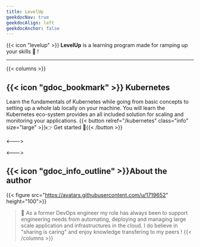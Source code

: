 ```yaml
---
title: LevelUp
geekdocNav: true
geekdocAlign: left
geekdocAnchor: false
---
```



{{< icon "levelup" >}} **LevelUp** is a learning program made for ramping up your skills :muscle: !

---

{{< columns >}}
## {{< icon "gdoc_bookmark" >}} Kubernetes 

Learn the fundamentals of Kubernetes while going from basic concepts to setting up a whole lab locally on your machine. You will learn the Kubernetes eco-system provides an all included solution for scaling and monitoring your applications. 
{{< button relref="/kubernetes" class="info" size="large" >}}:point_right: Get started :rocket:{{< /button >}}

<--->

<--->

## {{< icon "gdoc_info_outline" >}}About the author

{{< figure src="https://avatars.githubusercontent.com/u/1719652" height="100">}}

> :wave: As a former DevOps engineer my role has always been to support engineering needs from automating, deploying and managing large scale application and infrastructures in the cloud. I do believe in "sharing is caring" and enjoy knowledge transfering to my peers !
{{< /columns >}}